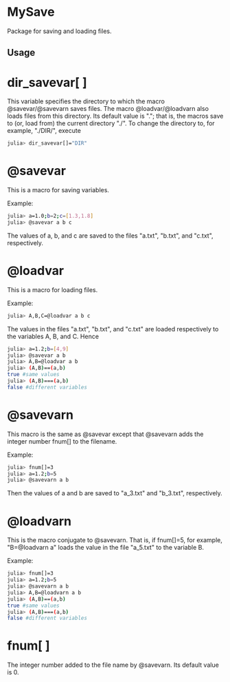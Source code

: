 # MySave
Package for saving and loading files.

## Usage
# dir_savevar[ ]
This variable specifies the directory to which the macro @savevar/@savevarn saves files. The macro @loadvar/@loadvarn also loads files from this directory.
Its default value is "."; that is, the macros save to (or, load from) the current directory "./". To change the directory to, for example, "./DIR/", execute
```sh
julia> dir_savevar[]="DIR"
```


# @savevar
This is a macro for saving variables. 

Example:
```sh
julia> a=1.0;b=2;c=[1.3,1.8]
julia> @savevar a b c
```
The values of a, b, and c are saved to the files "a.txt", "b.txt", and "c.txt", respectively.

# @loadvar
This is a macro for loading files.

Example:
```sh
julia> A,B,C=@loadvar a b c
```
The values in the files "a.txt", "b.txt", and "c.txt" are loaded respectively to the variables A, B, and C. Hence
```sh
julia> a=1.2;b=[4,9]
julia> @savevar a b
julia> A,B=@loadvar a b
julia> (A,B)==(a,b)
true #same values
julia> (A,B)===(a,b)
false #different variables
```

# @savevarn
This macro is the same as @savevar except that @savevarn adds the integer number fnum[] to the filename. 

Example:
```sh
julia> fnum[]=3
julia> a=1.2;b=5
julia> @savevarn a b
```
Then the values of a and b are saved to "a_3.txt" and "b_3.txt", respectively.

# @loadvarn
This is the macro conjugate to @savevarn. That is, if fnum[]=5, for example, "B=@loadvarn a" loads the value in the file "a_5.txt" to the variable B.

Example:
```sh
julia> fnum[]=3
julia> a=1.2;b=5
julia> @savevarn a b
julia> A,B=@loadvarn a b
julia> (A,B)==(a,b)
true #same values
julia> (A,B)===(a,b)
false #different variables
```

# fnum[ ]
The integer number added to the file name by @savevarn. Its default value is 0.

